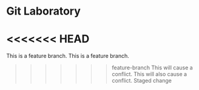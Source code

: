 # Git Laboratory
<<<<<<< HEAD
=======
This is a feature branch.
This is a feature branch.
>>>>>>> feature-branch
This will cause a conflict.
This will also cause a conflict.
Staged change
